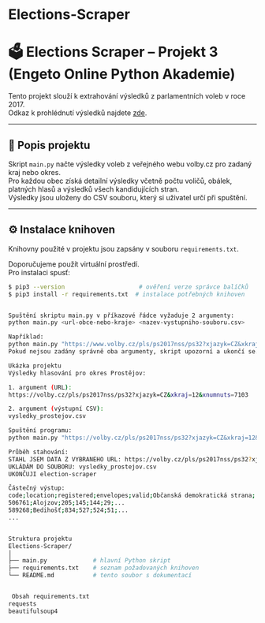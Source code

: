 # Elections-Scraper
# 🗳 Elections Scraper – Projekt 3 (Engeto Online Python Akademie)

Tento projekt slouží k extrahování výsledků z parlamentních voleb v roce 2017.  
Odkaz k prohlédnutí výsledků najdete [zde](https://www.volby.cz/).

---

## 📌 Popis projektu

Skript `main.py` načte výsledky voleb z veřejného webu volby.cz pro zadaný kraj nebo okres.  
Pro každou obec získá detailní výsledky včetně počtu voličů, obálek, platných hlasů a výsledků všech kandidujících stran.  
Výsledky jsou uloženy do CSV souboru, který si uživatel určí při spuštění.

---

## ⚙️ Instalace knihoven

Knihovny použité v projektu jsou zapsány v souboru `requirements.txt`.

Doporučujeme použít virtuální prostředí.  
Pro instalaci spusť:

```bash
$ pip3 --version                     # ověření verze správce balíčků
$ pip3 install -r requirements.txt  # instalace potřebných knihoven


Spuštění skriptu main.py v příkazové řádce vyžaduje 2 argumenty:
python main.py <url-obce-nebo-kraje> <nazev-vystupniho-souboru.csv>

Například:
python main.py "https://www.volby.cz/pls/ps2017nss/ps32?xjazyk=CZ&xkraj=1&xnumnuts=1100" vysledky_praha.cs
Pokud nejsou zadány správně oba argumenty, skript upozorní a ukončí se.

Ukázka projektu
Výsledky hlasování pro okres Prostějov:

1. argument (URL):
https://volby.cz/pls/ps2017nss/ps32?xjazyk=CZ&xkraj=12&xnumnuts=7103

2. argument (výstupní CSV):
vysledky_prostejov.csv

Spuštění programu:
python main.py "https://volby.cz/pls/ps2017nss/ps32?xjazyk=CZ&xkraj=12&xnumnuts=7103" vysledky_prostejov.csv

Průběh stahování:
STAHL JSEM DATA Z VYBRANEHO URL: https://volby.cz/pls/ps2017nss/ps32?xjazyk=CZ&xkraj=12&xnumnuts=7103
UKLÁDÁM DO SOUBORU: vysledky_prostejov.csv
UKONČUJI election-scraper

Částečný výstup:
code;location;registered;envelopes;valid;Občanská demokratická strana;...
506761;Alojzov;205;145;144;29;...
589268;Bedihošť;834;527;524;51;...
...


Struktura projektu
Elections-Scraper/
│
├── main.py             # hlavní Python skript
├── requirements.txt    # seznam požadovaných knihoven
└── README.md           # tento soubor s dokumentací


 Obsah requirements.txt
requests
beautifulsoup4
